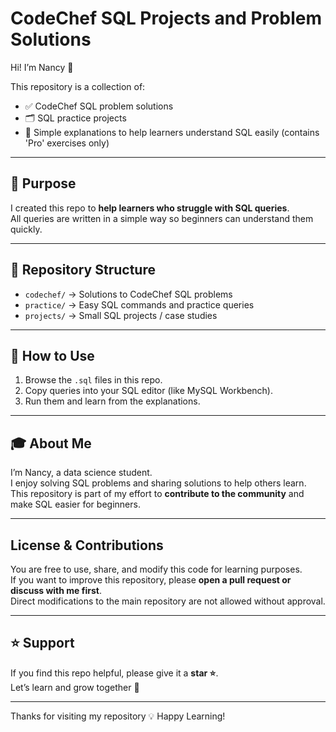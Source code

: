 # CodeChef SQL Projects and Problem Solutions 

Hi! I’m Nancy 👋  

This repository is a collection of:
- ✅ CodeChef SQL problem solutions  
- 🗂️ SQL practice projects  
- 📖 Simple explanations to help learners understand SQL easily
(contains 'Pro' exercises only)

---

## 📌 Purpose
I created this repo to **help learners who struggle with SQL queries**.  
All queries are written in a simple way so beginners can understand them quickly.  

---

## 📂 Repository Structure
- `codechef/` → Solutions to CodeChef SQL problems  
- `practice/` → Easy SQL commands and practice queries  
- `projects/` → Small SQL projects / case studies  

---

## 🚀 How to Use
1. Browse the `.sql` files in this repo.  
2. Copy queries into your SQL editor (like MySQL Workbench).  
3. Run them and learn from the explanations.  

---

## 🎓 About Me
I’m Nancy, a data science student.  
I enjoy solving SQL problems and sharing solutions to help others learn.  
This repository is part of my effort to **contribute to the community** and make SQL easier for beginners.  

---

## License & Contributions
You are free to use, share, and modify this code for learning purposes.  
If you want to improve this repository, please **open a pull request or discuss with me first**.  
Direct modifications to the main repository are not allowed without approval.  

---

## ⭐ Support
If you find this repo helpful, please give it a **star ⭐**.  
Let’s learn and grow together 🚀  

---
Thanks for visiting my repository 💡 Happy Learning!

